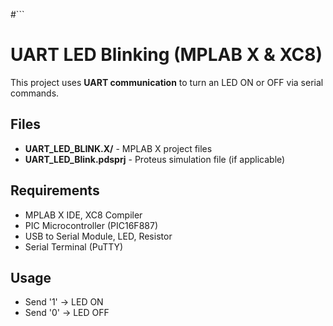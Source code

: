 #```
# UART LED Blinking (MPLAB X & XC8)

This project uses **UART communication** to turn an LED ON or OFF via serial commands.

## Files
- **UART_LED_BLINK.X/** - MPLAB X project files
- **UART_LED_Blink.pdsprj** - Proteus simulation file (if applicable)

##  Requirements
- MPLAB X IDE, XC8 Compiler
- PIC Microcontroller (PIC16F887)
- USB to Serial Module, LED, Resistor
- Serial Terminal (PuTTY)

## Usage
- Send '1' -> LED ON
- Send '0' -> LED OFF
```

  
